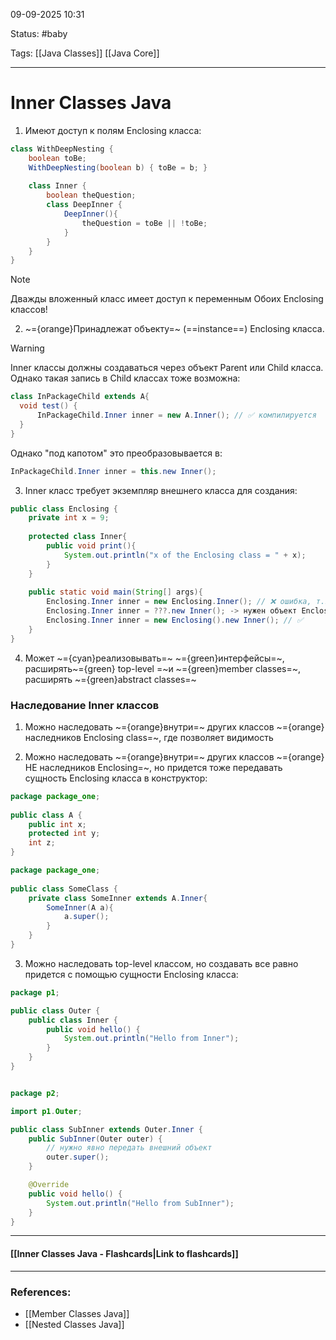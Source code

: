 
09-09-2025 10:31

Status: #baby 

Tags: [[Java Classes]] [[Java Core]]

---
# Inner Classes Java

1. Имеют доступ к полям Enclosing класса:
```java
class WithDeepNesting {  
    boolean toBe;  
    WithDeepNesting(boolean b) { toBe = b; }  
  
    class Inner {  
        boolean theQuestion;  
        class DeepInner {  
            DeepInner(){  
                theQuestion = toBe || !toBe;  
            }  
        }  
    }  
}
```
>[!note]
>Дважды вложенный класс имеет доступ к переменным Обоих Enclosing классов!




2. ~={orange}Принадлежат объекту=~ (==instance==) Enclosing класса.

> [!warning]
> Inner классы должны создаваться через объект Parent или Child класса. Однако такая запись в Child классах тоже возможна:
> ```java
> class InPackageChild extends A{
> 	void test() {
> 		InPackageChild.Inner inner = new A.Inner(); // ✅ компилируется
> 	}
> }
> ```
>  Однако "под капотом" это преобразовывается в:
>  ```java
>  InPackageChild.Inner inner = this.new Inner();
>  ```



3. Inner класс требует экземпляр внешнего класса для создания:
```java
public class Enclosing {  
    private int x = 9;  
      
    protected class Inner{  
        public void print(){  
            System.out.println("x of the Enclosing class = " + x);  
        }  
    }  
    
    public static void main(String[] args){
	    Enclosing.Inner inner = new Enclosing.Inner(); // ❌ ошибка, т.к.это не static метод => не можем переделать в this.new Inner();
	    Enclosing.Inner inner = ???.new Inner(); -> нужен объект Enclosing класса:
	    Enclosing.Inner inner = new Enclosing().new Inner(); // ✅
    }
}
```



4. Может ~={cyan}реализовывать=~ ~={green}интерфейсы=~, расширять~={green} top-level =~и ~={green}member classes=~, расширять ~={green}abstract classes=~ 


### Наследование Inner классов

1. Можно наследовать ~={orange}внутри=~ других классов ~={orange}наследников Enclosing class=~, где позволяет видимость

2. Можно наследовать ~={orange}внутри=~ других классов ~={orange}НЕ наследников Enclosing=~, но придется тоже передавать сущность Enclosing класса в конструктор:
```java 
package package_one;  
  
public class A {  
    public int x;  
    protected int y;  
    int z;
}

package package_one;  
  
public class SomeClass {  
    private class SomeInner extends A.Inner{  
        SomeInner(A a){  
            a.super();  
        }  
    }  
}
```


3. Можно наследовать top-level классом, но создавать все равно придется с помощью сущности Enclosing класса:
```java
package p1;

public class Outer {
    public class Inner {
        public void hello() {
            System.out.println("Hello from Inner");
        }
    }
}


package p2;

import p1.Outer;

public class SubInner extends Outer.Inner {
    public SubInner(Outer outer) {
        // нужно явно передать внешний объект
        outer.super(); 
    }

    @Override
    public void hello() {
        System.out.println("Hello from SubInner");
    }
}
   ```

----
#### [[Inner Classes Java - Flashcards|Link to flashcards]]



---
### References:

- [[Member Classes Java]]
- [[Nested Classes Java]]